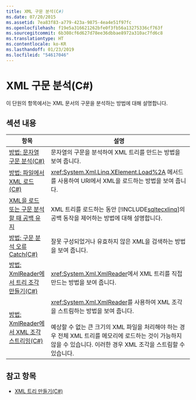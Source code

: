 ```yaml
---
title: XML 구문 분석(C#)
ms.date: 07/20/2015
ms.assetid: 7ea83f83-a779-423a-9875-4ea4e51f97fc
ms.openlocfilehash: f19e5a316621262bfe0f3fb56a13275336cf763f
ms.sourcegitcommit: 6b308cf6d627d78ee36dbbae8972a310ac7fd6c8
ms.translationtype: HT
ms.contentlocale: ko-KR
ms.lasthandoff: 01/23/2019
ms.locfileid: "54617046"
---
```

# <a name="parsing-xml-c"></a>XML 구문 분석(C#)
이 단원의 항목에서는 XML 문서의 구문을 분석하는 방법에 대해 설명합니다.  
  
## <a name="in-this-section"></a>섹션 내용  
  
|항목|설명|  
|-----------|-----------------|  
|[방법: 문자열 구문 분석(C#)](../../../../csharp/programming-guide/concepts/linq/how-to-parse-a-string.md)|문자열의 구문을 분석하여 XML 트리를 만드는 방법을 보여 줍니다.|  
|[방법: 파일에서 XML 로드(C#)](../../../../csharp/programming-guide/concepts/linq/how-to-load-xml-from-a-file.md)|<xref:System.Xml.Linq.XElement.Load%2A> 메서드를 사용하여 URI에서 XML을 로드하는 방법을 보여 줍니다.|  
|[XML을 로드 또는 구문 분석할 때 공백 유지](../../../../csharp/programming-guide/concepts/linq/preserving-white-space-while-loading-or-parsing-xml1.md)|XML 트리를 로드하는 동안 [!INCLUDE[sqltecxlinq](~/includes/sqltecxlinq-md.md)]의 공백 동작을 제어하는 방법에 대해 설명합니다.|  
|[방법: 구문 분석 오류 Catch(C#)](../../../../csharp/programming-guide/concepts/linq/how-to-catch-parsing-errors.md)|잘못 구성되었거나 유효하지 않은 XML을 검색하는 방법을 보여 줍니다.|  
|[방법: XmlReader에서 트리 조각 만들기(C#)](../../../../csharp/programming-guide/concepts/linq/how-to-create-a-tree-from-an-xmlreader.md)|<xref:System.Xml.XmlReader>에서 XML 트리를 직접 만드는 방법을 보여 줍니다.|  
|[방법: XmlReader에서 XML 조각 스트리밍(C#)](../../../../csharp/programming-guide/concepts/linq/how-to-stream-xml-fragments-from-an-xmlreader.md)|<xref:System.Xml.XmlReader>를 사용하여 XML 조각을 스트림하는 방법을 보여 줍니다.<br /><br /> 예상할 수 없는 큰 크기의 XML 파일을 처리해야 하는 경우 전체 XML 트리를 메모리에 로드하는 것이 가능하지 않을 수 있습니다. 이러한 경우 XML 조각을 스트림할 수 있습니다.|  
  
## <a name="see-also"></a>참고 항목

- [XML 트리 만들기(C#)](../../../../csharp/programming-guide/concepts/linq/creating-xml-trees.md)
